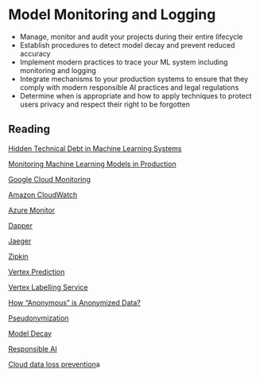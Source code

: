 # Model Monitoring and Logging

* Manage, monitor and audit your projects during their entire lifecycle
* Establish procedures to detect model decay and prevent reduced accuracy
* Implement modern practices to trace your ML system including monitoring and logging
* Integrate mechanisms to your production systems to ensure that they comply with modern responsible AI practices and legal regulations
* Determine when is appropriate and how to apply techniques to protect users privacy and respect their right to be forgotten


## Reading
[Hidden Technical Debt in Machine Learning Systems](https://papers.nips.cc/paper/2015/file/86df7dcfd896fcaf2674f757a2463eba-Paper.pdf)

[Monitoring Machine Learning Models in Production](https://christophergs.com/machine%20learning/2020/03/14/how-to-monitor-machine-learning-models/)

[Google Cloud Monitoring](https://cloud.google.com/monitoring)

[Amazon CloudWatch](https://aws.amazon.com/cloudwatch/)

[Azure Monitor](https://docs.microsoft.com/en-us/azure/azure-monitor/overview#:~:text=Azure%20Monitor%20helps%20you%20maximize,cloud%20and%20on%2Dpremises%20environments.&text=Collect%20data%20from%20monitored%20resources%20using%20Azure%20Monitor%20Metrics.)

[Dapper](https://storage.googleapis.com/pub-tools-public-publication-data/pdf/36356.pdf)

[Jaeger](https://www.jaegertracing.io/)

[Zipkin](https://zipkin.io/)

[Vertex Prediction](https://cloud.google.com/vertex-ai)

[Vertex Labelling Service](https://cloud.google.com/vertex-ai/docs/datasets/label-using-console)

[How “Anonymous” is Anonymized Data?](https://www.kdnuggets.com/2020/08/anonymous-anonymized-data.html)

[Pseudonymization](https://dataprivacymanager.net/pseudonymization-according-to-the-gdpr/)

[Model Decay](https://neptune.ai/blog/retraining-model-during-deployment-continuous-training-continuous-testing)

[Responsible AI](https://ai.google/responsibilities/responsible-ai-practices/)

[Cloud data loss prevention](https://cloud.google.com/dlp/docs/reference/rest)a



